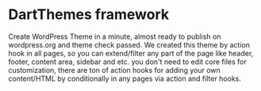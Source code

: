 # DartThemes framework
Create WordPress Theme in a minute, almost ready to publish on wordpress.org and theme check passed. We created this theme by action hook in all pages, so you can extend/filter any part of the page like header, footer, content area, sidebar and etc. you don't need to edit core files for customization, there are ton of action hooks for adding your own content/HTML by conditionally in any pages via action and filter hooks.
